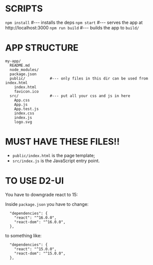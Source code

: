 # SCRIPTS

`npm install`       #--- installs the deps
`npm start`         #--- serves the app at http://localhost:3000
`npm run build`     #--- builds the app to `build/`

# APP STRUCTURE

```
my-app/
  README.md
  node_modules/
  package.json
  public/           #--- only files in this dir can be used from index.html
    index.html
    favicon.ico
  src/              #--- put all your css and js in here
    App.css
    App.js
    App.test.js
    index.css
    index.js
    logo.svg
```

# MUST HAVE THESE FILES!!

* `public/index.html` is the page template;
* `src/index.js` is the JavaScript entry point.

# TO USE D2-UI

You have to downgrade react to 15:

Inside `package.json` you have to change:

```
  "dependencies": {
    "react": "^16.0.0",
    "react-dom": "^16.0.0",
  },
```

to something like:


```
  "dependencies": {
    "react": "^15.0.0",
    "react-dom": "^15.0.0",
  },
```
